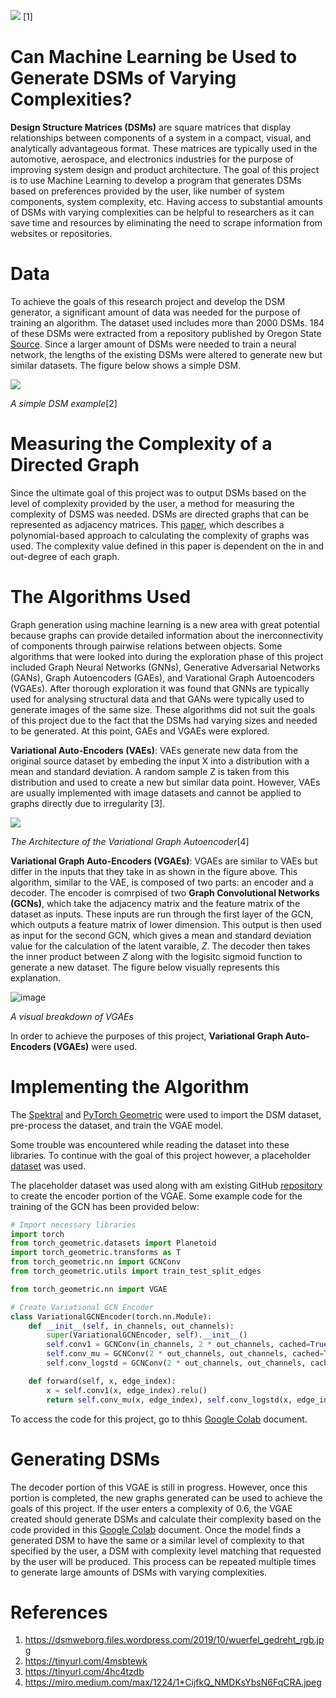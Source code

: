 ![](https://dsmweborg.files.wordpress.com/2019/10/wuerfel_gedreht_rgb.jpg)
[1]

# Can Machine Learning be Used to Generate DSMs of Varying Complexities?
__Design Structure Matrices (DSMs)__ are square matrices that display relationships between components of a system in a compact, visual, and analytically advantageous format. These matrices are typically used in the automotive, aerospace, and electronics industries for the purpose of improving system design and product architecture. The goal of this project is to use Machine Learning to develop a program that generates DSMs based on preferences provided by the user, like number of system components, system complexity, etc. Having access to substantial amounts of DSMs with varying complexities can be helpful to researchers as it can save time and resources by eliminating the need to scrape information from websites or repositories.

# Data
To achieve the goals of this research project and develop the DSM generator, a significant amount of data was needed for the purpose of training an algorithm. The dataset used includes more than 2000 DSMs. 184 of these DSMs were extracted from a repository published by Oregon State [Source](http://ftest.mime.oregonstate.edu/repo/browse/). Since a larger amount of DSMs were needed to train a neural network, the lengths of the existing DSMs were altered to generate new but similar datasets. The figure below shows a simple DSM.

![](https://upload.wikimedia.org/wikipedia/commons/3/36/A_sample_Design_Structure_Matrix_%28DSM%29.png)

_A simple DSM example_[2]

# Measuring the Complexity of a Directed Graph
Since the ultimate goal of this project was to output DSMs based on the level of complexity provided by the user, a method for measuring the complexity of DSMS was needed. DSMs are directed graphs that can be represented as adjacency matrices. This [paper](https://par.nsf.gov/servlets/purl/10165220), which describes a polynomial-based approach to calculating the complexity of graphs was used. The complexity value defined in this paper is dependent on the in and out-degree of each graph.

# The Algorithms Used
Graph generation using machine learning is a new area with great potential because graphs can provide detailed information about the inerconnectivity of components through pairwise relations between objects. Some algorithms that were looked into during the exploration phase of this project included Graph Neural Networks (GNNs), Generative Adversarial Networks (GANs), Graph Autoencoders (GAEs), and Varational Graph Autoencoders (VGAEs). After thorough exploration it was found that GNNs are typically used for analysing structural data and that GANs were typically used to generate images of the same size. These algorithms did not suit the goals of this project due to the fact that the DSMs had varying sizes and needed to be generated. At this point, GAEs and VGAEs were explored.

__Variational Auto-Encoders (VAEs)__: VAEs generate new data from the original source dataset by embeding the input X into a distribution with a mean and standard deviation. A random sample Z is taken from this distribution and used to create a new but similar data point. However, VAEs are usually implemented with image datasets and cannot be applied to graphs directly due to irregularity [3].

![](https://miro.medium.com/max/1224/1*CijfkQ_NMDKsYbsN6FqCRA.jpeg)

_The Architecture of the Variational Graph Autoencoder_[4]

__Variational Graph Auto-Encoders (VGAEs)__: VGAEs are similar to VAEs but differ in the inputs that they take in as shown in the figure above. This algorithm, similar to the VAE, is composed of two parts: an encoder and a decoder. The encoder is comrpised of two __Graph Convolutional Networks (GCNs)__, which take the adjacency matrix and the feature matrix of the dataset as inputs. These inputs are run through the first layer of the GCN, which outputs a feature matrix of lower dimension. This output is then used as input for the second GCN, which gives a mean and standard deviation value for the calculation of the latent varaible, _Z_. The decoder then takes the inner product between _Z_ along with the logisitc sigmoid function to generate a new dataset. The figure below visually represents this explanation.

![image](https://user-images.githubusercontent.com/74516659/116267955-db15f580-a74a-11eb-9f8f-f4be78e1778d.png)

_A visual breakdown of VGAEs_

In order to achieve the purposes of this project, __Variational Graph Auto-Encoders (VGAEs)__ were used.

# Implementing the Algorithm
The [Spektral](https://graphneural.network/) and [PyTorch Geometric](https://pytorch-geometric.readthedocs.io/en/latest/notes/installation.html) were used to import the DSM dataset, pre-process the dataset, and train the VGAE model.

Some trouble was encountered while reading the dataset into these libraries. To continue with the goal of this project however, a placeholder [dataset](https://pytorch-geometric.readthedocs.io/en/latest/modules/datasets.html#torch_geometric.datasets.Planetoid) was used.

The placeholder dataset was used along with am existing GitHub [repository](https://github.com/AntonioLonga/PytorchGeometricTutorial) to create the encoder portion of the VGAE. Some example code for the training of the GCN has been provided below:

```Python
# Import necessary libraries
import torch
from torch_geometric.datasets import Planetoid
import torch_geometric.transforms as T
from torch_geometric.nn import GCNConv
from torch_geometric.utils import train_test_split_edges

from torch_geometric.nn import VGAE

# Create Variational GCN Encoder
class VariationalGCNEncoder(torch.nn.Module):
    def __init__(self, in_channels, out_channels):
        super(VariationalGCNEncoder, self).__init__()
        self.conv1 = GCNConv(in_channels, 2 * out_channels, cached=True) # cached only for transductive learning
        self.conv_mu = GCNConv(2 * out_channels, out_channels, cached=True)
        self.conv_logstd = GCNConv(2 * out_channels, out_channels, cached=True)

    def forward(self, x, edge_index):
        x = self.conv1(x, edge_index).relu()
        return self.conv_mu(x, edge_index), self.conv_logstd(x, edge_index)
```
To access the code for this project, go to thhis [Google Colab](https://colab.research.google.com/drive/1dC7BRLXqv-ft44fHXNSvR90wHQVaIwt1?usp=sharing) document.

# Generating DSMs
The decoder portion of this VGAE is still in progress. However, once this portion is completed, the new graphs generated can be used to achieve the goals of this project. If the user enters a complexity of 0.6, the VGAE created should generate DSMs and calculate their complexity based on the code provided in this [Google Colab](https://colab.research.google.com/drive/1ODusi118flxoX-hyRy4beeZnhTQcOU3M?usp=sharing) document. Once the model finds a generated DSM to have the same or a similar level of complexity to that specified by the user, a DSM with complexity level matching that requested by the user will be produced. This process can be repeated multiple times to generate large amounts of DSMs with varying complexities.

# References
1. https://dsmweborg.files.wordpress.com/2019/10/wuerfel_gedreht_rgb.jpg
2. https://tinyurl.com/4msbtewk
4. https://tinyurl.com/4hc4tzdb
5. https://miro.medium.com/max/1224/1*CijfkQ_NMDKsYbsN6FqCRA.jpeg
